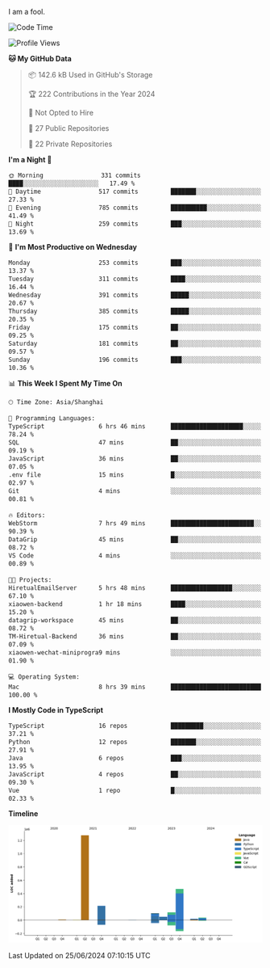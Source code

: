 I am a fool.

<!--START_SECTION:waka-->
![Code Time](http://img.shields.io/badge/Code%20Time-1%2C508%20hrs%2018%20mins-blue)

![Profile Views](http://img.shields.io/badge/Profile%20Views-0-blue)

**🐱 My GitHub Data** 

> 📦 142.6 kB Used in GitHub's Storage 
 > 
> 🏆 222 Contributions in the Year 2024
 > 
> 🚫 Not Opted to Hire
 > 
> 📜 27 Public Repositories 
 > 
> 🔑 22 Private Repositories 
 > 
**I'm a Night 🦉** 

```text
🌞 Morning                331 commits         ████░░░░░░░░░░░░░░░░░░░░░   17.49 % 
🌆 Daytime                517 commits         ███████░░░░░░░░░░░░░░░░░░   27.33 % 
🌃 Evening                785 commits         ██████████░░░░░░░░░░░░░░░   41.49 % 
🌙 Night                  259 commits         ███░░░░░░░░░░░░░░░░░░░░░░   13.69 % 
```
📅 **I'm Most Productive on Wednesday** 

```text
Monday                   253 commits         ███░░░░░░░░░░░░░░░░░░░░░░   13.37 % 
Tuesday                  311 commits         ████░░░░░░░░░░░░░░░░░░░░░   16.44 % 
Wednesday                391 commits         █████░░░░░░░░░░░░░░░░░░░░   20.67 % 
Thursday                 385 commits         █████░░░░░░░░░░░░░░░░░░░░   20.35 % 
Friday                   175 commits         ██░░░░░░░░░░░░░░░░░░░░░░░   09.25 % 
Saturday                 181 commits         ██░░░░░░░░░░░░░░░░░░░░░░░   09.57 % 
Sunday                   196 commits         ███░░░░░░░░░░░░░░░░░░░░░░   10.36 % 
```


📊 **This Week I Spent My Time On** 

```text
🕑︎ Time Zone: Asia/Shanghai

💬 Programming Languages: 
TypeScript               6 hrs 46 mins       ████████████████████░░░░░   78.24 % 
SQL                      47 mins             ██░░░░░░░░░░░░░░░░░░░░░░░   09.19 % 
JavaScript               36 mins             ██░░░░░░░░░░░░░░░░░░░░░░░   07.05 % 
.env file                15 mins             █░░░░░░░░░░░░░░░░░░░░░░░░   02.97 % 
Git                      4 mins              ░░░░░░░░░░░░░░░░░░░░░░░░░   00.81 % 

🔥 Editors: 
WebStorm                 7 hrs 49 mins       ███████████████████████░░   90.39 % 
DataGrip                 45 mins             ██░░░░░░░░░░░░░░░░░░░░░░░   08.72 % 
VS Code                  4 mins              ░░░░░░░░░░░░░░░░░░░░░░░░░   00.89 % 

🐱‍💻 Projects: 
HiretualEmailServer      5 hrs 48 mins       █████████████████░░░░░░░░   67.10 % 
xiaowen-backend          1 hr 18 mins        ████░░░░░░░░░░░░░░░░░░░░░   15.20 % 
datagrip-workspace       45 mins             ██░░░░░░░░░░░░░░░░░░░░░░░   08.72 % 
TM-Hiretual-Backend      36 mins             ██░░░░░░░░░░░░░░░░░░░░░░░   07.09 % 
xiaowen-wechat-miniprogra9 mins              ░░░░░░░░░░░░░░░░░░░░░░░░░   01.90 % 

💻 Operating System: 
Mac                      8 hrs 39 mins       █████████████████████████   100.00 % 
```

**I Mostly Code in TypeScript** 

```text
TypeScript               16 repos            █████████░░░░░░░░░░░░░░░░   37.21 % 
Python                   12 repos            ███████░░░░░░░░░░░░░░░░░░   27.91 % 
Java                     6 repos             ███░░░░░░░░░░░░░░░░░░░░░░   13.95 % 
JavaScript               4 repos             ██░░░░░░░░░░░░░░░░░░░░░░░   09.30 % 
Vue                      1 repo              █░░░░░░░░░░░░░░░░░░░░░░░░   02.33 % 
```



**Timeline**

![Lines of Code chart](https://raw.githubusercontent.com/VeejaLiu/VeejaLiu/master/assets/bar_graph.png)


 Last Updated on 25/06/2024 07:10:15 UTC
<!--END_SECTION:waka-->
